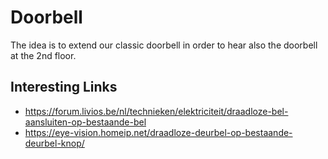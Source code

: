 # Doorbell

The idea is to extend our classic doorbell in order to hear also the doorbell at the 2nd floor.

## Interesting Links

* https://forum.livios.be/nl/technieken/elektriciteit/draadloze-bel-aansluiten-op-bestaande-bel
* https://eye-vision.homeip.net/draadloze-deurbel-op-bestaande-deurbel-knop/


